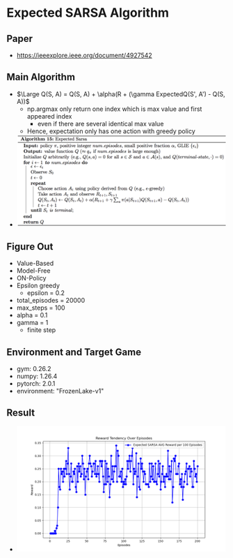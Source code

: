# Expected SARSA Algorithm
## Paper
* https://ieeexplore.ieee.org/document/4927542
## Main Algorithm
* $\Large Q(S, A) = Q(S, A) + \alpha(R + (\gamma ExpectedQ(S', A') - Q(S, A))$
  * np.argmax only return one index which is max value and first appeared index
    * even if there are several identical max value
  * Hence, expectation only has one action with greedy policy
* ![EXPSARSA-Algorithm](EXPSARSA-algorithm.png)
## Figure Out
* Value-Based
* Model-Free
* ON-Policy
* Epsilon greedy
  * epsilon = 0.2
* total_episodes = 20000
* max_steps = 100
* alpha = 0.1
* gamma = 1
  * finite step
## Environment and Target Game
* gym: 0.26.2
* numpy: 1.26.4 
* pytorch: 2.0.1 
* environment: "FrozenLake-v1"
## Result
* ![EXPSARSA](EXPSARSA_reward_plot.png)
